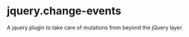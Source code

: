 jquery.change-events
====================

A jquery plugin to take care of mutations from beyond the jQuery layer.
